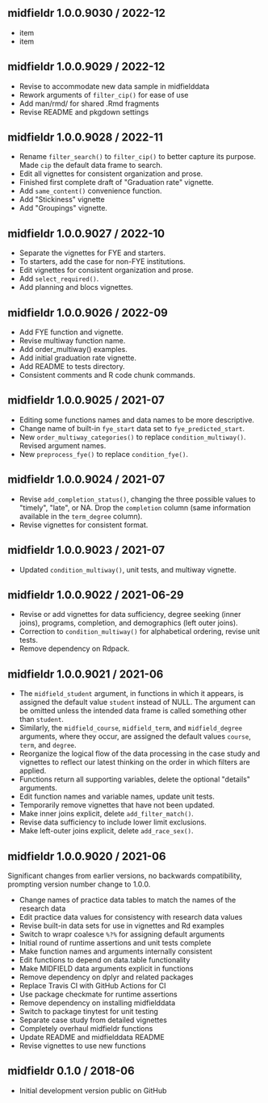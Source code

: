 

## midfieldr 1.0.0.9030 / 2022-12

- item 
- item 


## midfieldr 1.0.0.9029 / 2022-12

- Revise to accommodate new data sample in midfielddata
- Rework arguments of `filter_cip()` for ease of use
- Add man/rmd/ for shared .Rmd fragments 
- Revise README and pkgdown settings

## midfieldr 1.0.0.9028 / 2022-11

- Rename `filter_search()` to `filter_cip()` to better capture its purpose. Made `cip` the default data frame to search.
- Edit all vignettes for consistent organization and prose.  
- Finished first complete draft of "Graduation rate" vignette. 
- Add `same_content()` convenience function. 
- Add "Stickiness" vignette
- Add "Groupings" vignette. 

## midfieldr 1.0.0.9027 / 2022-10

- Separate the vignettes for FYE and starters. 
- To starters, add the case for non-FYE institutions.
- Edit vignettes for consistent organization and prose. 
- Add `select_required()`. 
- Add planning and blocs vignettes. 

## midfieldr 1.0.0.9026 / 2022-09

- Add FYE function and vignette.
- Revise multiway function name.
- Add order_multiway() examples.
- Add initial graduation rate vignette. 
- Add README to tests directory.
- Consistent comments and R code chunk commands.

## midfieldr 1.0.0.9025 / 2021-07

- Editing some functions names and data names to be more descriptive.  
- Change name of built-in `fye_start` data set to `fye_predicted_start`. 
- New `order_multiway_categories()` to replace `condition_multiway()`. Revised 
  argument names. 
- New `preprocess_fye()` to replace `condition_fye()`. 

## midfieldr 1.0.0.9024 / 2021-07

- Revise `add_completion_status()`, changing the three possible values to "timely", "late", or NA. Drop the `completion` column (same information available in the `term_degree` column). 
- Revise vignettes for consistent format.

## midfieldr 1.0.0.9023 / 2021-07

- Updated `condition_multiway()`, unit tests, and multiway vignette.

## midfieldr 1.0.0.9022 / 2021-06-29

- Revise or add vignettes for data sufficiency, degree seeking (inner joins), programs, completion, and demographics (left outer joins).
- Correction to `condition_multiway()` for alphabetical ordering, revise unit tests.
- Remove dependency on Rdpack.

## midfieldr 1.0.0.9021 / 2021-06

- The `midfield_student` argument, in functions in which it appears, is assigned the default value `student` instead of NULL. The argument can be  omitted unless the intended data frame is called something other than `student`. 
- Similarly, the `midfield_course`, `midfield_term`, and `midfield_degree` arguments, where they occur, are assigned the default values `course`, `term`, and `degree`. 
- Reorganize the logical flow of the data processing in the case study and vignettes to reflect our latest thinking on the order in which filters are applied.
- Functions return all supporting variables, delete the optional "details" arguments.
- Edit function names and variable names, update unit tests.
- Temporarily remove vignettes that have not been updated.
- Make inner joins explicit, delete `add_filter_match()`.
- Revise data sufficiency to include lower limit exclusions.
- Make left-outer joins explicit, delete `add_race_sex()`.

## midfieldr 1.0.0.9020 / 2021-06

Significant changes from earlier versions, no backwards compatibility, 
prompting version number change to 1.0.0.

- Change names of practice data tables to match the names of the research data
- Edit practice data values for consistency with research data values 
- Revise built-in data sets for use in vignettes and Rd examples
- Switch to wrapr coalesce `%?%` for assigning default arguments
- Initial round of runtime assertions and unit tests complete
- Make function names and arguments internally consistent 
- Edit functions to depend on data.table functionality 
- Make MIDFIELD data arguments explicit in functions 
- Remove dependency on dplyr and related packages 
- Replace Travis CI with GitHub Actions for CI
- Use package checkmate for runtime assertions 
- Remove dependency on installing midfielddata 
- Switch to package tinytest for unit testing 
- Separate case study from detailed vignettes
- Completely overhaul midfieldr functions  
- Update README and midfielddata README
- Revise vignettes to use new functions 


## midfieldr 0.1.0 / 2018-06

- Initial development version public on GitHub
  
<!-- major.minor.patch.dev -->
<!-- MAJOR version when you make incompatible API changes ->
<!-- MINOR version add functionality in a backwards-compatible manner ->
<!-- PATCH version backwards-compatible bug fixes ->

<!-- ### New features -->

<!-- ### Minor improvements -->

<!-- ### Bug fixes -->

<!-- ### Deprecated -->

<!-- ### Defunct -->
